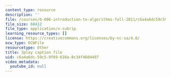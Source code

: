 ```yaml
---
content_type: resource
description: ''
file: /courses/6-006-introduction-to-algorithms-fall-2011/c6a4a6dc59c59f69638a0c34f4604497_2E7MmKv0Y24.srt
file_size: 68412
file_type: application/x-subrip
learning_resource_types: []
license: https://creativecommons.org/licenses/by-nc-sa/4.0/
ocw_type: OCWFile
resourcetype: Other
title: 3play caption file
uid: c6a4a6dc-59c5-9f69-638a-0c34f4604497
video_metadata:
  youtube_id: null
---
```

